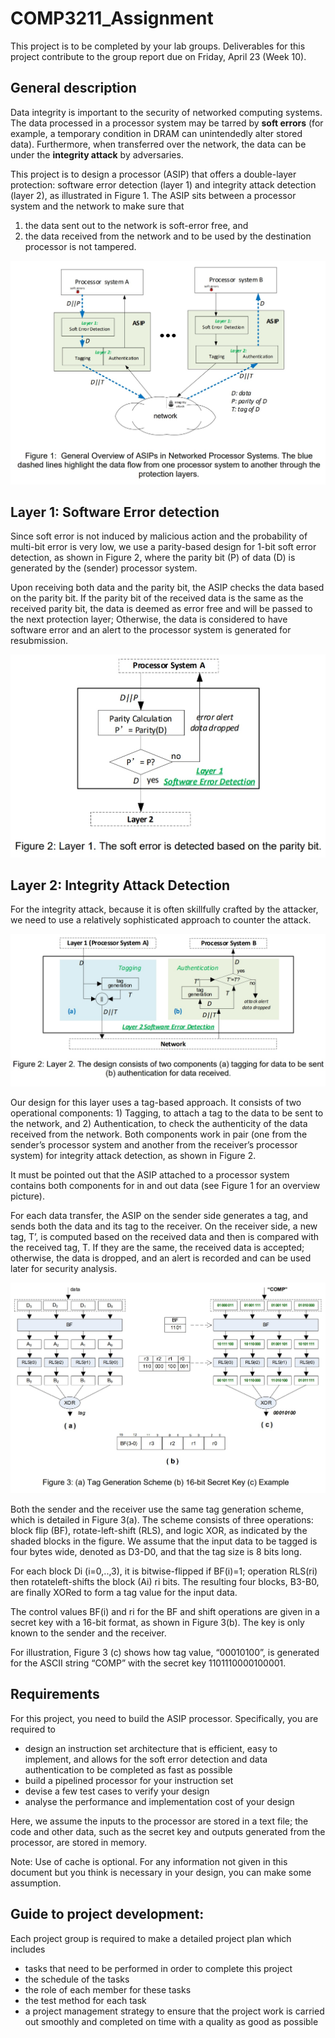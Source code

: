 # COMP3211_Assignment
This project is to be completed by your lab groups.
Deliverables for this project contribute to the group report due on Friday, April 23 (Week
10).
## General description
Data integrity is important to the security of networked computing systems. 
The data processed in a processor system may be tarred by **soft errors** 
(for example, a temporary condition in DRAM can unintendedly alter stored data). 
Furthermore, when transferred over the network, the data can be under the **integrity attack** by adversaries.

This project is to design a processor (ASIP) that offers a double-layer protection: 
software error detection (layer 1) and integrity attack detection (layer 2), 
as illustrated in Figure 1. 
The ASIP sits between a processor system and the network to make sure that 
1) the data sent out to the network is soft-error free, and 
2) the data received from the network and to be used by the destination processor is not tampered.

![figure1](./readme_images/Figure1.jpg)

## Layer 1: Software Error detection
Since soft error is not induced by malicious action and the probability of multi-bit error is
very low, we use a parity-based design for 1-bit soft error detection, as shown in Figure
2, where the parity bit (P) of data (D) is generated by the (sender) processor system.

Upon receiving both data and the parity bit, the ASIP checks the data based on the
parity bit. If the parity bit of the received data is the same as the received parity bit, the
data is deemed as error free and will be passed to the next protection layer; Otherwise,
the data is considered to have software error and an alert to the processor system is
generated for resubmission.

![figure2](./readme_images/Figure2.jpg)

## Layer 2: Integrity Attack Detection
For the integrity attack, because it is often skillfully crafted by the attacker, we need to
use a relatively sophisticated approach to counter the attack.

![figure22](./readme_images/Figure2_2.jpg)

Our design for this layer uses a tag-based approach. It consists of two operational
components: 1) Tagging, to attach a tag to the data to be sent to the network, and 2)
Authentication, to check the authenticity of the data received from the network. Both
components work in pair (one from the sender’s processor system and another from the
receiver’s processor system) for integrity attack detection, as shown in Figure 2.

It must be pointed out that the ASIP attached to a processor system contains both
components for in and out data (see Figure 1 for an overview picture).

For each data transfer, the ASIP on the sender side generates a tag, and sends both the
data and its tag to the receiver. On the receiver side, a new tag, T’, is computed based
on the received data and then is compared with the received tag, T. If they are the same,
the received data is accepted; otherwise, the data is dropped, and an alert is recorded
and can be used later for security analysis.

![figure3](./readme_images/Figure3.jpg)

Both the sender and the receiver use the same tag generation scheme, which is detailed
in Figure 3(a). The scheme consists of three operations: block flip (BF), rotate-left-shift
(RLS), and logic XOR, as indicated by the shaded blocks in the figure. We assume that
the input data to be tagged is four bytes wide, denoted as D3-D0, and that the tag size is
8 bits long.

For each block Di (i=0,..,3), it is bitwise-flipped if BF(i)=1; operation RLS(ri) then rotateleft-shifts the block (Ai) ri bits. The resulting four blocks, B3-B0, are finally XORed to form
a tag value for the input data.

The control values BF(i) and ri for the BF and shift operations are given in a secret key
with a 16-bit format, as shown in Figure 3(b). The key is only known to the sender and
the receiver.

For illustration, Figure 3 (c) shows how tag value, “00010100”, is generated for the ASCII
string “COMP” with the secret key 1101110000100001. 

## Requirements
For this project, you need to build the ASIP processor. Specifically, you are required to
* design an instruction set architecture that is efficient, easy to implement, and
allows for the soft error detection and data authentication to be completed as fast
as possible
* build a pipelined processor for your instruction set
* devise a few test cases to verify your design
* analyse the performance and implementation cost of your design

Here, we assume the inputs to the processor are stored in a text file; the code and other
data, such as the secret key and outputs generated from the processor, are stored in
memory.

Note: Use of cache is optional. For any information not given in this document but you
think is necessary in your design, you can make some assumption.

## Guide to project development:
Each project group is required to make a detailed project plan which includes
* tasks that need to be performed in order to complete this project
* the schedule of the tasks
* the role of each member for these tasks
* the test method for each task
* a project management strategy to ensure that the project work is carried out
smoothly and completed on time with a quality as good as possible
